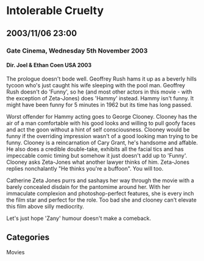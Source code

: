 # Intolerable Cruelty
## 2003/11/06 23:00

### Gate Cinema, Wednesday 5th November 2003
#### Dir. Joel & Ethan Coen USA 2003

The prologue doesn't bode well.  Geoffrey Rush hams it up as a beverly
hills tycoon who's just caught his wife sleeping with the pool man.
Geoffrey Rush doesn't do 'Funny', so he (and most other actors in this
movie - with the exception of Zeta-Jones) does 'Hammy' instead.  Hammy
isn't funny. It might have been funny for 5 minutes in 1962 but its
time has long passed.

Worst offender for Hammy acting goes to George Clooney.  Clooney has
the air of a man comfortable with his good looks and willing to pull
goofy faces and act the goon without a hint of self consciousness.
Clooney would be funny if the overriding impression wasn't of a good
looking man trying to be funny.  Clooney is a reincarnation of Cary
Grant, he's handsome and affable.  He also does a credible
double-take, exhibits all the facial tics and has impeccable comic
timing but somehow it just doesn't add up to 'Funny'.  Clooney asks
Zeta-Jones what another lawyer thinks of him.  Zeta-Jones replies
nonchalantly "He thinks you're a buffoon". You will too.

Catherine Zeta Jones purrs and sashays her way through the movie with
a barely concealed disdain for the pantomime around her.  With her
immaculate complexion and photoshop-perfect features, she is every
inch the film star and perfect for the role.  Too bad she and clooney
can't elevate this film above silly mediocrity.

Let's just hope 'Zany' humour doesn't make a comeback.

## Categories
Movies
